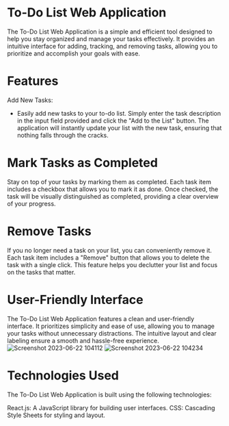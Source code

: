 # To-Do List Web Application
The To-Do List Web Application is a simple and efficient tool designed to help you stay organized and manage your tasks effectively. It provides an intuitive interface for adding, tracking, and removing tasks, allowing you to prioritize and accomplish your goals with ease.

# Features
Add New Tasks:
- Easily add new tasks to your to-do list. Simply enter the task description in the input field provided and click the "Add to the List" button. The application will instantly update your list with the new task, ensuring that nothing falls through the cracks.

# Mark Tasks as Completed
Stay on top of your tasks by marking them as completed. Each task item includes a checkbox that allows you to mark it as done. Once checked, the task will be visually distinguished as completed, providing a clear overview of your progress.

# Remove Tasks
If you no longer need a task on your list, you can conveniently remove it. Each task item includes a "Remove" button that allows you to delete the task with a single click. This feature helps you declutter your list and focus on the tasks that matter.

# User-Friendly Interface
The To-Do List Web Application features a clean and user-friendly interface. It prioritizes simplicity and ease of use, allowing you to manage your tasks without unnecessary distractions. The intuitive layout and clear labeling ensure a smooth and hassle-free experience.
![Screenshot 2023-06-22 104112](https://github.com/smithd36/cool-react-todo-list/assets/90289165/387cd330-a8b4-419f-bf68-59ea06c40990)
![Screenshot 2023-06-22 104234](https://github.com/smithd36/cool-react-todo-list/assets/90289165/9dbce469-a4ed-4448-8453-7ec8352200d9)

# Technologies Used
The To-Do List Web Application is built using the following technologies:

React.js: A JavaScript library for building user interfaces.
CSS: Cascading Style Sheets for styling and layout.

